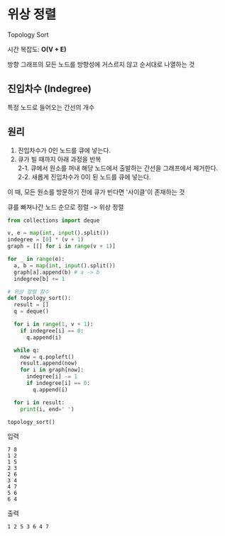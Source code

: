 # 위상 정렬 
Topology Sort  

시간 복잡도: **O(V + E)**

방향 그래프의 모든 노드를 방향성에 거스르지 않고 순서대로 나열하는 것

## 진입차수 (Indegree)
특정 노드로 들어오는 간선의 개수

## 원리
1. 진입차수가 0인 노드를 큐에 넣는다.
2. 큐가 빌 때까지 아래 과정을 반복  
  2-1. 큐에서 원소를 꺼내 해당 노드에서 출발하는 간선을 그래프에서 제거한다.  
  2-2. 새롭게 진입차수가 0이 된 노드를 큐에 넣는다.  

이 때, 모든 원소를 방문하기 전에 큐가 빈다면 '사이클'이 존재하는 것

큐를 빠져나간 노드 순으로 정렬 -> 위상 정렬

```python
from collections import deque

v, e = map(int, input().split())
indegree = [0] * (v + 1)
graph = [[] for i in range(v + 1)]

for _ in range(e):
  a, b = map(int, input().split())
  graph[a].append(b) # a -> b
  indegree[b] += 1

# 위상 정렬 함수
def topology_sort():
  result = []
  q = deque()

  for i in range(1, v + 1):
    if indegree[i] == 0:
      q.append(i)

  while q:
    now = q.popleft()
    result.append(now)
    for i in graph[now]:
      indegree[i] -= 1
      if indegree[i] == 0:
        q.append(i)

  for i in result:
    print(i, end=' ')

topology_sort()
```
입력
```
7 8
1 2
1 5
2 3
2 6
3 4
4 7
5 6
6 4
```
출력
```
1 2 5 3 6 4 7
```